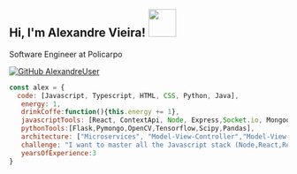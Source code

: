 <h2> Hi, I'm Alexandre Vieira! <img src="https://media.giphy.com/media/14u2xf1flRHgacyWu6/giphy.gif" width="50"></h2>

<p>Software Engineer at <a>Policarpo</a></p>
</em></p>

[![GitHub AlexandreUser](https://img.shields.io/github/followers/AlexandreUser?label=follow&style=social)](https://github.com/AlexandreUser)

```javascript
const alex = {
  code: [Javascript, Typescript, HTML, CSS, Python, Java],
   energy: 1,
   drinkCoffe:function(){this.energy += 1},
   javascriptTools: [React, ContextApi, Node, Express,Socket.io, Mongoose],
   pythonTools:[Flask,Pymongo,OpenCV,Tensorflow,Scipy,Pandas],
   architecture: ["Microservices", "Model-View-Controller","Model-View-ViewModel"],
   challenge: "I want to master all the Javascript stack (Node,React,React-native,Electron)",
   yearsOfExperience:3
}
```
